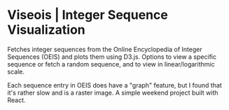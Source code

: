 
# Viseois | Integer Sequence Visualization
Fetches integer sequences from the Online Encyclopedia of Integer Sequences (OEIS) and plots them using D3.js. Options to view a specific sequence or fetch a random sequence, and to view in linear/logarithmic scale.

Each sequence entry in OEIS does have a "graph" feature, but I found that it's rather slow and is a raster image. A simple weekend project built with React. 

